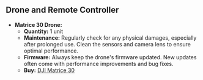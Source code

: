 ## Drone and Remote Controller

- **Matrice 30 Drone:**
  - **Quantity:** 1 unit
  - **Maintenance:** Regularly check for any physical damages, especially after prolonged use. Clean the sensors and camera lens to ensure optimal performance.
  - **Firmware:** Always keep the drone's firmware updated. New updates often come with performance improvements and bug fixes.
  - **Buy:** [DJI Matrice 30](https://enterprise.dji.com/matrice-30)
